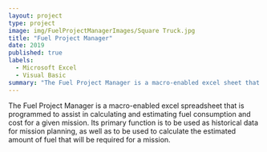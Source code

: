 ```yaml
---
layout: project
type: project
image: img/FuelProjectManagerImages/Square Truck.jpg
title: "Fuel Project Manager"
date: 2019
published: true
labels:
  - Microsoft Excel
  - Visual Basic
summary: "The Fuel Project Manager is a macro-enabled excel sheet that is programmed to assist in calculating and estimating fuel consumption and cost for a mission."
---
```


The Fuel Project Manager is a macro-enabled excel spreadsheet that is programmed to assist in calculating and estimating fuel consumption and cost for a given mission. Its primary function is to be used as historical data for mission planning, as well as to be used to calculate the estimated amount of fuel that will be required for a mission. 
